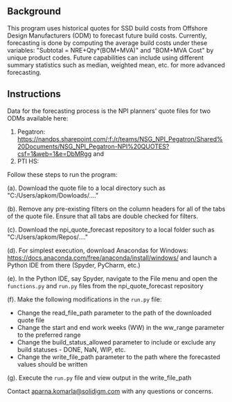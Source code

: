 ## Background

This program uses historical quotes for SSD build costs from Offshore Design Manufacturers (ODM) to forecast future build costs.
Currently, forecasting is done by computing the average build costs under these variables: "Subtotal = NRE+Qty*(BOM+MVA)" and "BOM+MVA Cost" by unique product codes. 
Future capabilities can include using different summary statistics such as median, weighted mean, etc. for more advanced forecasting. 

## Instructions

Data for the forecasting process is the NPI planners' quote files for two ODMs available here: 
1. Pegatron: https://nandps.sharepoint.com/:f:/r/teams/NSG_NPI_Pegatron/Shared%20Documents/NSG_NPI_Pegatron-NPI%20QUOTES?csf=1&web=1&e=DbMRgg and 
2. PTI HS:


Follow these steps to run the program:<br>

(a). Download the quote file to a local directory such as "C:/Users/apkom/Dowloads/...."<br>

(b). Remove any pre-existing filters on the column headers for all of the tabs of the quote file. Ensure that all tabs are double checked for filters.<br> 

(c). Download the npi_quote_forecast repository to a local folder such as "C:/Users/apkom/Repos/...."<br>

(d). For simplest execution, download Anacondas for Windows: https://docs.anaconda.com/free/anaconda/install/windows/ and launch a Python IDE from there (Spyder, PyCharm, etc.)<br>

(e). In the Python IDE, say Spyder, navigate to the File menu and open the ```functions.py``` and ```run.py``` files from the npi_quote_forecast repository<br>

(f). Make the following modifications in the ```run.py``` file:<br>
* Change the read_file_path parameter to the path of the downloaded quote file<br>
* Change the start and end work weeks (WW) in the ww_range parameter to the preferred range<br>
* Change the build_status_allowed parameter to include or exclude any build statuses - DONE, NaN, WIP, etc.<br>
* Change the write_file_path parameter to the path where the forecasted values should be written<br>

(g). Execute the ```run.py``` file and view output in the write_file_path


Contact aparna.komarla@solidigm.com with any questions or concerns.
 
